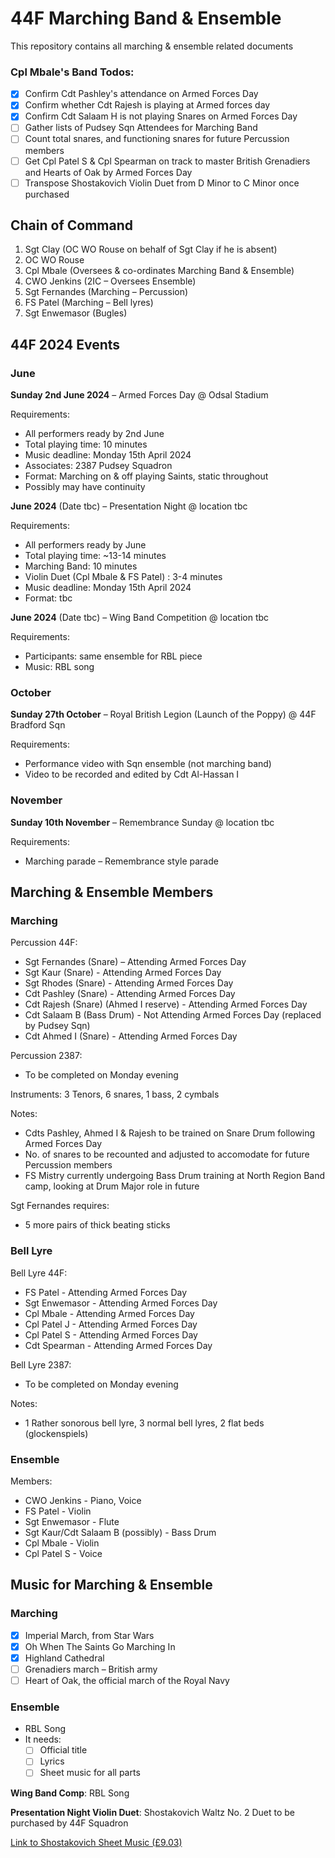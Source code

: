 # 44F Marching Band & Ensemble
This repository contains all marching &amp; ensemble related documents

### Cpl Mbale's Band Todos:

- [x] Confirm Cdt Pashley's attendance on Armed Forces Day
- [x] Confirm whether Cdt Rajesh is playing at Armed forces day
- [x] Confirm Cdt Salaam H is not playing Snares on Armed Forces Day
- [ ] Gather lists of Pudsey Sqn Attendees for Marching Band
- [ ] Count total snares, and functioning snares for future Percussion members
- [ ] Get Cpl Patel S & Cpl Spearman on track to master British Grenadiers and Hearts of Oak by Armed Forces Day
- [ ] Transpose Shostakovich Violin Duet from D Minor to C Minor once purchased

## Chain of Command

1. Sgt Clay (OC WO Rouse on behalf of Sgt Clay if he is absent)
2. OC WO Rouse
3. Cpl Mbale (Oversees & co-ordinates Marching Band & Ensemble)
4. CWO Jenkins (2IC – Oversees Ensemble)
5. Sgt Fernandes (Marching – Percussion)
6. FS Patel (Marching – Bell lyres)
7. Sgt Enwemasor (Bugles)


## 44F 2024 Events

### June

**Sunday 2nd June 2024** – Armed Forces Day @ Odsal Stadium

Requirements:
- All performers ready by 2nd June
- Total playing time: 10 minutes
- Music deadline: Monday 15th April 2024
- Associates: 2387 Pudsey Squadron
- Format: Marching on & off playing Saints, static throughout
- Possibly may have continuity

**June 2024** (Date tbc) – Presentation Night @ location tbc

Requirements:
- All performers ready by June
- Total playing time: ~13-14 minutes
- Marching Band: 10 minutes
- Violin Duet (Cpl Mbale & FS Patel) : 3-4 minutes
- Music deadline: Monday 15th April 2024
- Format: tbc

**June 2024** (Date tbc) – Wing Band Competition @ location tbc

Requirements:
- Participants: same ensemble for RBL piece
- Music: RBL song

### October

**Sunday 27th October** – Royal British Legion (Launch of the Poppy) @ 44F Bradford Sqn

Requirements:
- Performance video with Sqn ensemble (not marching band)
- Video to be recorded and edited by Cdt Al-Hassan I

### November

**Sunday 10th November** – Remembrance Sunday @ location tbc

Requirements:
- Marching parade – Remembrance style parade


## Marching & Ensemble Members

### Marching

Percussion 44F:
- Sgt Fernandes (Snare) – Attending Armed Forces Day
- Sgt Kaur (Snare) - Attending Armed Forces Day
- Sgt Rhodes (Snare) - Attending Armed Forces Day
- Cdt Pashley (Snare) - Attending Armed Forces Day
- Cdt Rajesh (Snare) (Ahmed I reserve) - Attending Armed Forces Day
- Cdt Salaam B (Bass Drum) - Not Attending Armed Forces Day (replaced by Pudsey Sqn)
- Cdt Ahmed I (Snare) - Attending Armed Forces Day

Percussion 2387:
- To be completed on Monday evening

Instruments:
3 Tenors, 6 snares, 1 bass, 2 cymbals

Notes:
- Cdts Pashley, Ahmed I & Rajesh to be trained on Snare Drum following Armed Forces Day
- No. of snares to be recounted and adjusted to accomodate for future Percussion members
- FS Mistry currently undergoing Bass Drum training at North Region Band camp, looking at Drum Major role in future

Sgt Fernandes requires:
- 5 more pairs of thick beating sticks

### Bell Lyre

Bell Lyre 44F:
- FS Patel - Attending Armed Forces Day
- Sgt Enwemasor - Attending Armed Forces Day
- Cpl Mbale - Attending Armed Forces Day
- Cpl Patel J - Attending Armed Forces Day
- Cpl Patel S - Attending Armed Forces Day
- Cdt Spearman - Attending Armed Forces Day

Bell Lyre 2387:
- To be completed on Monday evening

Notes:
- 1 Rather sonorous bell lyre, 3 normal bell lyres, 2 flat beds (glockenspiels)

### Ensemble

Members:
- CWO Jenkins - Piano, Voice
- FS Patel - Violin
- Sgt Enwemasor - Flute
- Sgt Kaur/Cdt Salaam B (possibly) - Bass Drum
- Cpl Mbale - Violin
- Cpl Patel S - Voice


## Music for Marching & Ensemble

### Marching

- [x] Imperial March, from Star Wars
- [x] Oh When The Saints Go Marching In
- [x] Highland Cathedral
- [ ] Grenadiers march – British army
- [ ] Heart of Oak, the official march of the Royal Navy

### Ensemble

- RBL Song
- It needs:
    - [ ] Official title
    - [ ] Lyrics
    - [ ] Sheet music for all parts

**Wing Band Comp**: RBL Song

**Presentation Night Violin Duet**: Shostakovich Waltz No. 2 Duet to be purchased by 44F Squadron

[Link to Shostakovich Sheet Music (£9.03)](https://www.scorestore.co.uk/violin/shostakovich-waltz-no-2-for-two-violins-published-by-universal.html)

